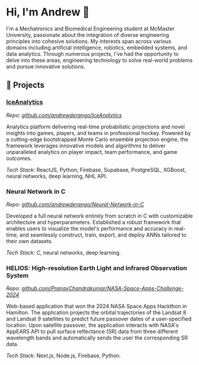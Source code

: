 # Hi, I'm Andrew 👋

I'm a Mechatronics and Biomedical Engineering student at McMaster University, passionate about the integration of diverse engineering principles into cohesive solutions. My interests span across various domains including artificial intelligence, robotics, embedded systems, and data analytics. Through numerous projects, I've had the opportunity to delve into these areas, engineering technology to solve real-world problems and pursue innovative solutions.

## 🌟 Projects

### [IceAnalytics](https://iceanalytics.ca)
_Repo: [github.com/andrewderango/IceAnalytics](https://github.com/andrewderango/IceAnalytics)_

Analytics platform delivering real-time probabilistic projections and novel insights into games, players, and teams in professional hockey. Powered by a cutting-edge bootstrapped Monte Carlo ensemble projection engine, the framework leverages innovative models and algorithms to deliver unparalleled analytics on player impact, team performance, and game outcomes.

_Tech Stack_: ReactJS, Python, Firebase, Supabase, PostgreSQL, XGBoost, neural networks, deep learning, NHL API.

### Neural Network in C
_Repo: [github.com/andrewderango/Neural-Network-in-C](https://github.com/andrewderango/https://github.com/andrewderango/Neural-Network-in-C)_

Developed a full neural network entirely from scratch in C with customizable architecture and hyperparameters. Established a robust framework that enables users to visualize the model's performance and accuracy in real-time, and seamlessly construct, train, export, and deploy ANNs tailored to their own datasets.

_Tech Stack_: C, neural networks, deep learning.

### HELIOS: High-resolution Earth Light and Infrared Observation System

_Repo: [github.com/PranavChandrakumar/NASA-Space-Apps-Challenge-2024](https://github.com/PranavChandrakumar/NASA-Space-Apps-Challenge-2024)_

Web-based application that won the 2024 NASA Space Apps Hackthon in Hamilton. The application projects the orbital trajectories of the Landsat 8 and Landsat 9 satellites to predict future passover dates of a user-specified location. Upon satellite passover, the application interacts with NASA's AppEARS API to pull surface reflectance (SR) data from three different wavelength bands and automatically sends the user the corresponding SR data.

_Tech Stack_: Next.js, Node.js, Firebase, Python.

